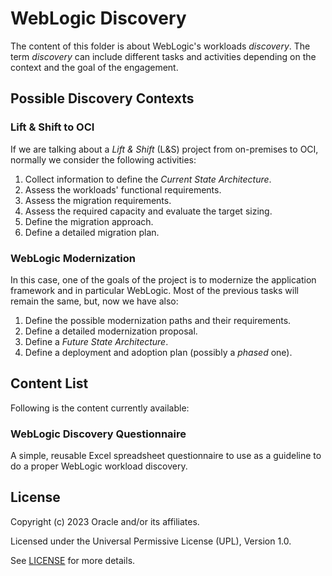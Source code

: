 # WebLogic Discovery

The content of this folder is about WebLogic's workloads _discovery_. The term _discovery_ can include different tasks and activities
depending on the context and the goal of the engagement.  

## Possible Discovery Contexts  

### Lift & Shift to OCI

If we are talking about a _Lift & Shift_ (L&S) project from on-premises to OCI, normally we consider the following activities:

1. Collect information to define the _Current State Architecture_.
2. Assess the workloads' functional requirements.  
3. Assess the migration requirements.
4. Assess the required capacity and evaluate the target sizing.  
5. Define the migration approach.
6. Define a detailed migration plan.


### WebLogic Modernization 

In this case, one of the goals of the project is to modernize the application framework and in particular WebLogic. Most of the previous tasks 
will remain the same, but, now we have also:

1. Define the possible modernization paths and their requirements.
2. Define a detailed modernization proposal.
3. Define a _Future State Architecture_.
4. Define a deployment and adoption plan (possibly a _phased_ one).  


## Content List  

Following is the content currently available:

### WebLogic Discovery Questionnaire

A simple, reusable Excel spreadsheet questionnaire to use as a guideline to do a proper WebLogic workload discovery.  


## License

Copyright (c) 2023 Oracle and/or its affiliates.

Licensed under the Universal Permissive License (UPL), Version 1.0.

See [LICENSE](LICENSE) for more details.